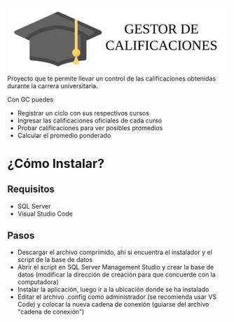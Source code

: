 ![](https://github.com/vnaj16/Gestor-de-Calificaciones/blob/master/Imagenes%20Wiki/Presentation_Wiki_GC.png)
Proyecto que te permite llevar un control de las calificaciones obtenidas durante la carrera universitaria.

Con GC puedes
 * Registrar un ciclo con sus respectivos cursos
 * Ingresar las calificaciones oficiales de cada curso
 * Probar calificaciones para ver posibles promedios
 * Calcular el promedio ponderado


# ¿Cómo Instalar?
## Requisitos
* SQL Server
* Visual Studio Code

## Pasos
* Descargar el archivo comprimido, ahí si encuentra el instalador y el script de la base de datos
* Abrir el script en SQL Server Management Studio y crear la base de datos (modificar la dirección de creación para que concuerde con la computadora)
* Instalar la aplicación, luego ir a la ubicación donde se ha instalado
* Editar el archivo .config como administrador (se recomienda usar VS Code) y colocar la nueva cadena de conexión (guiarse del archivo "cadena de conexión")
